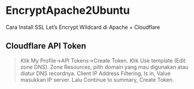# EncryptApache2Ubuntu
Cara Install SSL Let’s Encrypt Wildcard di Apache + Cloudflare

##  Cloudflare API Token
> Klik My Profile->API Tokens->Create Token.
> Klik Use template (Edit zone DNS).
> Zone Resources, pilih domain yang mau digunakan atau diatur DNS recordnya.
> Client IP Address Filtering, Is in, Value masukkan IP server.
> Lalu Continue to summary, Create Token.
